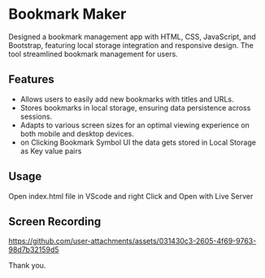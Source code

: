 # Bookmark Maker
Designed a bookmark management app with HTML, CSS, JavaScript, and Bootstrap, 
featuring local storage integration and responsive design. The tool streamlined bookmark management for 
users. 

## Features
- Allows users to easily add new bookmarks with titles and URLs.
- Stores bookmarks in local storage, ensuring data persistence across sessions.
- Adapts to various screen sizes for an optimal viewing experience on both mobile and desktop devices.
- on Clicking Bookmark Symbol UI the data gets stored in Local Storage as Key value pairs 

## Usage
Open index.html file in VScode and right Click and Open with Live Server

## Screen Recording
https://github.com/user-attachments/assets/031430c3-2605-4f69-9763-98d7b32159d5

Thank you.


